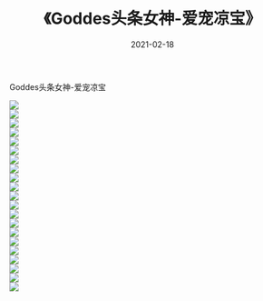 ﻿---
layout: post
title:  《Goddes头条女神-爱宠凉宝》
date:   2021-02-18
img: http://img.660000.xyz/Sharelink/网络美图/2021/Goddes头条女神-爱宠凉宝/000.jpg
categories: [美女, 清纯, 唯美]
---

Goddes头条女神-爱宠凉宝

  ![](http://img.660000.xyz/Sharelink/网络美图/2021/Goddes头条女神-爱宠凉宝/001.jpg) <br> ![](http://img.660000.xyz/Sharelink/网络美图/2021/Goddes头条女神-爱宠凉宝/002.jpg) <br> ![](http://img.660000.xyz/Sharelink/网络美图/2021/Goddes头条女神-爱宠凉宝/003.jpg) <br> ![](http://img.660000.xyz/Sharelink/网络美图/2021/Goddes头条女神-爱宠凉宝/004.jpg) <br> ![](http://img.660000.xyz/Sharelink/网络美图/2021/Goddes头条女神-爱宠凉宝/005.jpg) <br> ![](http://img.660000.xyz/Sharelink/网络美图/2021/Goddes头条女神-爱宠凉宝/006.jpg) <br> ![](http://img.660000.xyz/Sharelink/网络美图/2021/Goddes头条女神-爱宠凉宝/007.jpg) <br> ![](http://img.660000.xyz/Sharelink/网络美图/2021/Goddes头条女神-爱宠凉宝/008.jpg) <br> ![](http://img.660000.xyz/Sharelink/网络美图/2021/Goddes头条女神-爱宠凉宝/009.jpg) <br> ![](http://img.660000.xyz/Sharelink/网络美图/2021/Goddes头条女神-爱宠凉宝/010.jpg) <br> ![](http://img.660000.xyz/Sharelink/网络美图/2021/Goddes头条女神-爱宠凉宝/011.jpg) <br> ![](http://img.660000.xyz/Sharelink/网络美图/2021/Goddes头条女神-爱宠凉宝/012.jpg) <br> ![](http://img.660000.xyz/Sharelink/网络美图/2021/Goddes头条女神-爱宠凉宝/013.jpg) <br> ![](http://img.660000.xyz/Sharelink/网络美图/2021/Goddes头条女神-爱宠凉宝/014.jpg) <br> ![](http://img.660000.xyz/Sharelink/网络美图/2021/Goddes头条女神-爱宠凉宝/015.jpg) <br> ![](http://img.660000.xyz/Sharelink/网络美图/2021/Goddes头条女神-爱宠凉宝/016.jpg) <br> ![](http://img.660000.xyz/Sharelink/网络美图/2021/Goddes头条女神-爱宠凉宝/017.jpg) <br> ![](http://img.660000.xyz/Sharelink/网络美图/2021/Goddes头条女神-爱宠凉宝/018.jpg) <br> ![](http://img.660000.xyz/Sharelink/网络美图/2021/Goddes头条女神-爱宠凉宝/019.jpg) <br> ![](http://img.660000.xyz/Sharelink/网络美图/2021/Goddes头条女神-爱宠凉宝/020.jpg) <br> ![](http://img.660000.xyz/Sharelink/网络美图/2021/Goddes头条女神-爱宠凉宝/021.jpg) <br>